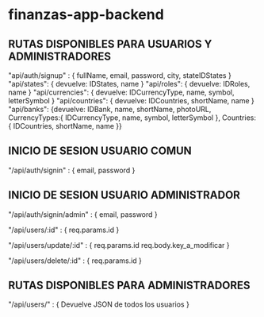 # finanzas-app-backend

## RUTAS DISPONIBLES PARA USUARIOS Y ADMINISTRADORES

"api/auth/signup" : { fullName, email, password, city, stateIDStates }
"api/states": { devuelve: IDStates, name }
"api/roles": { devuelve: IDRoles, name }
"api/currencies": { devuelve: IDCurrencyType, name, symbol, letterSymbol }
"api/countries": { devuelve: IDCountries, shortName, name }
"api/banks": {devuelve: IDBank, name, shortName, photoURL, CurrencyTypes:{ IDCurrencyType, name, symbol, letterSymbol }, Countries:{ IDCountries, shortName, name }}

## INICIO DE SESION USUARIO COMUN
"/api/auth/signin" : { email, password }

## INICIO DE SESION USUARIO ADMINISTRADOR
"/api/auth/signin/admin" : { email, password }

"/api/users/:id" : { req.params.id }

"/api/users/update/:id" : { req.params.id req.body.key_a_modificar }

"/api/users/delete/:id" : { req.params.id }

## RUTAS DISPONIBLES PARA ADMINISTRADORES

"/api/users/" : { Devuelve JSON de todos los usuarios }
